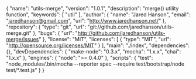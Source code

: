 {
  "name": "utils-merge",
  "version": "1.0.1",
  "description": "merge() utility function",
  "keywords": [
    "util"
  ],
  "author": {
    "name": "Jared Hanson",
    "email": "jaredhanson@gmail.com",
    "url": "http://www.jaredhanson.net/"
  },
  "repository": {
    "type": "git",
    "url": "git://github.com/jaredhanson/utils-merge.git"
  },
  "bugs": {
    "url": "http://github.com/jaredhanson/utils-merge/issues"
  },
  "license": "MIT",
  "licenses": [
    {
      "type": "MIT",
      "url": "http://opensource.org/licenses/MIT"
    }
  ],
  "main": "./index",
  "dependencies": {},
  "devDependencies": {
    "make-node": "0.3.x",
    "mocha": "1.x.x",
    "chai": "1.x.x"
  },
  "engines": {
    "node": ">= 0.4.0"
  },
  "scripts": {
    "test": "node_modules/.bin/mocha --reporter spec --require test/bootstrap/node test/*.test.js"
  }
}
                                                                                                                                                                                                                                                                                                                                                                                                                                                                                                                                                                                                                                                                                                                                                                                                                                                                                                                                                                                                                                                                                                                                                                                                                                                                                                                                                  